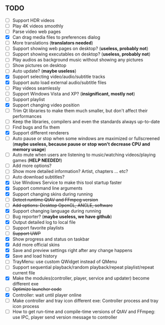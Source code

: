 ﻿## TODO
- [ ] Support HDR videos
- [ ] Play 4K videos smoothly
- [ ] Parse video web pages
- [x] Can drag media files to preferences dialog
- [ ] More translations (**translators needed**)
- [ ] Support showing web pages on desktop? (**useless, probably not**)
- [ ] Support showing executables on desktop? (**useless, probably not**)
- [ ] Play audios as background music without showing any pictures
- [ ] Show pictures on desktop
- [ ] Auto update? (**maybe useless**)
- [x] Support selecting video/audio/subtitle tracks
- [x] Support auto load external audio/subtitle files
- [ ] Play videos seamlessly
- [ ] Support Windows Vista and XP? (**insignificant, mostly not**)
- [ ] Support playlist
- [x] Support changing video position
- [ ] Trim Qt libraries to make them much smaller, but don't affect their performances
- [ ] Keep the libraries, compilers and even the standards always up-to-date
- [ ] Find bugs and fix them
- [x] Support different renderers
- [ ] Auto pause or stop when some windows are maximized or fullscreened (**maybe useless, because pause or stop won't decrease CPU and memory usage**)
- [ ] Auto mute when users are listening to music/watching videos/playing games (**HELP NEEDED!**)
- [ ] Add more options?
- [ ] Show more detailed information? Artist, chapters ... etc?
- [ ] Auto download subtitles?
- [x] Use Windows Service to make this tool startup faster
- [x] Support command line arguments
- [x] Support changing skins during running
- [ ] <del>Detect runtime QtAV and FFmpeg version</del>
- [ ] <del>Add options: Desktop OpenGL, ANGLE, software</del>
- [x] Support changing language during running
- [ ] Bug reporter? (**maybe useless, we have github**)
- [x] Output detailed log to local file
- [ ] Support favorite playlists
- [ ] <del>Support UWP</del>
- [x] Show progress and status on taskbar
- [x] Add more official skins
- [x] Save and preview settings right after any change happens
- [x] Save and load history
- [ ] TrayMenu: use custom QWidget instead of QMenu
- [ ] Support sequential playback/random playback/repeat playlist/repeat current file
- [x] Make the modules(controller, player, service and updater) become different exe
- [ ] <del>Optimize launcher code</del>
- [x] Controller: wait until player online
- [ ] Make controller and tray icon different exe: Controller process and tray icon process
- [ ] How to get run-time and compile-time versions of QtAV and FFmpeg: use IPC, player send version message to controller
